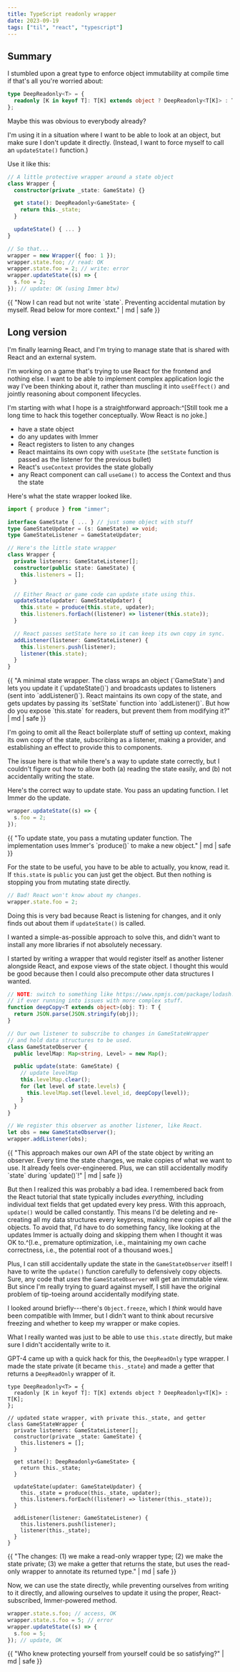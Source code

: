 ```yaml
---
title: TypeScript readonly wrapper
date: 2023-09-19
tags: ["til", "react", "typescript"]
---
```


## Summary

I stumbled upon a great type to enforce object immutability at compile time if that's all you're worried about:

```ts
type DeepReadonly<T> = {
  readonly [K in keyof T]: T[K] extends object ? DeepReadonly<T[K]> : T[K];
};
```

<p class="figcaption">
Maybe this was obvious to everybody already?
</p>

I'm using it in a situation where I want to be able to look at an object, but make sure I don't update it directly. (Instead, I want to force myself to call an `updateState()` function.)

Use it like this:

```ts
// A little protective wrapper around a state object
class Wrapper {
  constructor(private _state: GameState) {}

  get state(): DeepReadonly<GameState> {
    return this._state;
  }

  updateState() { ... }
}

// So that...
wrapper = new Wrapper({ foo: 1 });
wrapper.state.foo; // read: OK
wrapper.state.foo = 2; // write: error
wrapper.updateState((s) => {
  s.foo = 2;
}); // update: OK (using Immer btw)
```

<p class="figcaption">
{{ "Now I can read but not write `state`. Preventing accidental mutation by myself. Read below for more context." | md | safe }}
</p>

## Long version

I'm finally learning React, and I'm trying to manage state that is shared with React and an external system.

I'm working on a game that's trying to use React for the frontend and nothing else. I want to be able to implement complex application logic the way I've been thinking about it, rather than muscling it into `useEffect()` and jointly reasoning about component lifecycles.

I'm starting with what I hope is a straightforward approach:^[Still took me a long time to hack this together conceptually. Wow React is no joke.]

- have a state object
- do any updates with Immer
- React registers to listen to any changes
- React maintains its own copy with `useState` (the `setState` function is passed as the listener for the previous bullet)
- React's `useContext` provides the state globally
- any React component can call `useGame()` to access the Context and thus the state

Here's what the state wrapper looked like.

```ts
import { produce } from "immer";

interface GameState { ... } // just some object with stuff
type GameStateUpdater = (s: GameState) => void;
type GameStateListener = GameStateUpdater;

// Here's the little state wrapper
class Wrapper {
  private listeners: GameStateListener[];
  constructor(public state: GameState) {
    this.listeners = [];
  }

  // Either React or game code can update state using this.
  updateState(updater: GameStateUpdater) {
    this.state = produce(this.state, updater);
    this.listeners.forEach((listener) => listener(this.state));
  }

  // React passes setState here so it can keep its own copy in sync.
  addListener(listener: GameStateListener) {
    this.listeners.push(listener);
    listener(this.state);
  }
}
```

<p class="figcaption">
{{ "A minimal state wrapper. The class wraps an object (`GameState`) and lets you update it (`updateState()`) and broadcasts updates to listeners (sent into `addListener()`). React maintains its own copy of the state, and gets updates by passing its `setState` function into `addListener()`. But how do you expose `this.state` for readers, but prevent them from modifying it?" | md | safe }}
</p>

I'm going to omit all the React boilerplate stuff of setting up context, making its own copy of the state, subscribing as a listener, making a provider, and establishing an effect to provide this to components.

The issue here is that while there's a way to update state correctly, but I couldn't figure out how to allow both (a) reading the state easily, and (b) not accidentally writing the state.

Here's the correct way to update state. You pass an updating function. I let Immer do the update.

```ts
wrapper.updateState((s) => {
  s.foo = 2;
});
```

<p class="figcaption">
{{ "To update state, you pass a mutating updater function. The implementation uses Immer's `produce()` to make a new object." | md | safe }}
</p>

For the state to be useful, you have to be able to actually, you know, read it. If `this.state` is `public` you can just get the object. But then nothing is stopping you from mutating state directly.

```ts
// Bad! React won't know about my changes.
wrapper.state.foo = 2;
```

Doing this is very bad because React is listening for changes, and it only finds out about them if `updateState()` is called.

I wanted a simple-as-possible approach to solve this, and didn't want to install any more libraries if not absolutely necessary.

I started by writing a wrapper that would register itself as another listener alongside React, and expose views of the state object. I thought this would be good because then I could also precompute other data structures I wanted.

```ts
// NOTE: switch to something like https://www.npmjs.com/package/lodash.clonedeep
// if ever running into issues with more complex stuff.
function deepCopy<T extends object>(obj: T): T {
  return JSON.parse(JSON.stringify(obj));
}

// Our own listener to subscribe to changes in GameStateWrapper
// and hold data structures to be used.
class GameStateObserver {
  public levelMap: Map<string, Level> = new Map();

  public update(state: GameState) {
    // update levelMap
    this.levelMap.clear();
    for (let level of state.levels) {
      this.levelMap.set(level.level_id, deepCopy(level));
    }
  }
}

// We register this observer as another listener, like React.
let obs = new GameStateObserver();
wrapper.addListener(obs);
```

<p class="figcaption">
{{ "This approach makes our own API of the state object by writing an observer. Every time the state changes, we make copies of what we want to use. It already feels over-engineered. Plus, we can still accidentally modify `state` during `update()`!" | md | safe }}
</p>

But then I realized this was probably a bad idea. I remembered back from the React tutorial that state typically includes _everything,_ including individual text fields that get updated every key press. With this approach, `update()` would be called constantly. This means I'd be deleting and re-creating all my data structures every keypress, making new copies of all the objects. To avoid that, I'd have to do something fancy, like looking at the updates Immer is actually doing and skipping them when I thought it was OK to.^[I.e., premature optimization, i.e., maintaining my own cache correctness, i.e., the potential root of a thousand woes.]

Plus, I can still accidentally update the state in the `GameStateObserver` itself! I have to write the `update()` function carefully to defensively copy objects. Sure, any code that _uses_ the `GameStateObserver` will get an immutable view. But since I'm really trying to guard against myself, I still have the original problem of tip-toeing around accidentally modifying state.

I looked around briefly---there's `Object.freeze`, which I _think_ would have been compatible with Immer, but I didn't want to think about recursive freezing and whether to keep my wrapper or make copies.

What I really wanted was just to be able to use `this.state` directly, but make sure I didn't accidentally write to it.

GPT-4 came up with a quick hack for this, the `DeepReadOnly` type wrapper. I made the state private (it became `this._state`) and made a getter that returns a `DeepReadOnly` wrapper of it.

```ts/0-2,7,11-13
type DeepReadonly<T> = {
  readonly [K in keyof T]: T[K] extends object ? DeepReadonly<T[K]> : T[K];
};

// updated state wrapper, with private this._state, and getter
class GameStateWrapper {
  private listeners: GameStateListener[];
  constructor(private _state: GameState) {
    this.listeners = [];
  }

  get state(): DeepReadonly<GameState> {
    return this._state;
  }

  updateState(updater: GameStateUpdater) {
    this._state = produce(this._state, updater);
    this.listeners.forEach((listener) => listener(this._state));
  }

  addListener(listener: GameStateListener) {
    this.listeners.push(listener);
    listener(this._state);
  }
}
```

<p class="figcaption">
{{ "The changes: (1) we make a read-only wrapper type; (2) we make the state private; (3) we make a getter that returns the state, but uses the read-only wrapper to annotate its returned type." | md | safe }}
</p>

Now, we can use the state directly, while preventing ourselves from writing to it directly, and allowing ourselves to update it using the proper, React-subscribed, Immer-powered method.

```ts
wrapper.state.s.foo; // access, OK
wrapper.state.s.foo = 5; // error
wrapper.updateState((s) => {
  s.foo = 5;
}); // update, OK
```

<p class="figcaption">
{{ "Who knew protecting yourself from yourself could be so satisfying?" | md | safe }}
</p>
